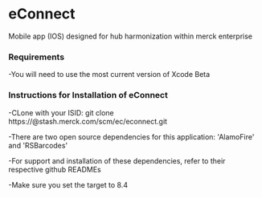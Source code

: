# eConnect
Mobile app (IOS) designed for hub harmonization within merck enterprise  

<h3><b>Requirements</b></h3>

-You will need to use the most current version of Xcode Beta 

<h3><b>Instructions for Installation of eConnect</b></h3>

-CLone with your ISID: git clone https://<your-isid>@stash.merck.com/scm/ec/econnect.git

-There are two open source dependencies for this application: 'AlamoFire' and 'RSBarcodes'

-For support and installation of these dependencies, refer to their respective github READMEs

-Make sure you set the target to 8.4
